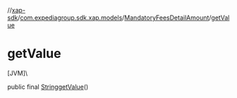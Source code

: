 //[xap-sdk](../../../index.md)/[com.expediagroup.sdk.xap.models](../index.md)/[MandatoryFeesDetailAmount](index.md)/[getValue](get-value.md)

# getValue

[JVM]\

public final [String](https://docs.oracle.com/javase/8/docs/api/java/lang/String.html)[getValue](get-value.md)()
